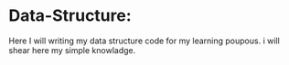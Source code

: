 # Data-Structure:
Here I will writing my data structure code for my learning poupous.
i will shear here my simple knowladge. 
